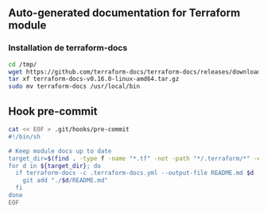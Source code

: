 ## Auto-generated documentation for Terraform module

### Installation de terraform-docs

```bash
cd /tmp/
wget https://github.com/terraform-docs/terraform-docs/releases/download/v0.16.0/terraform-docs-v0.16.0-linux-amd64.tar.gz
tar xf terraform-docs-v0.16.0-linux-amd64.tar.gz
sudo mv terraform-docs /usr/local/bin
```

## Hook pre-commit

```bash
cat << EOF > .git/hooks/pre-commit
#!/bin/sh

# Keep module docs up to date
target_dir=$(find . -type f -name "*.tf" -not -path "*/.terraform/*" -exec dirname {} \; | sort -u)
for d in ${target_dir}; do
  if terraform-docs -c .terraform-docs.yml --output-file README.md $d ; then
    git add "./$d/README.md"
  fi
done
EOF
